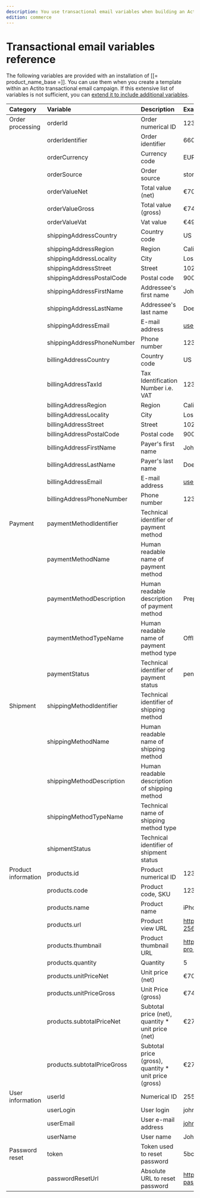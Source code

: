 ```yaml
---
description: You use transactional email variables when building an Actito campaign template.
edition: commerce
---
```


# Transactional email variables reference

The following variables are provided with an installation of [[= product_name_base =]].
You can use them when you create a template within an Actito transactional email campaign.
If this extensive list of variables is not sufficient, you can [extend it to include additional variables](extend_transactional_emails.md#define-additional-variables).

|Category|Variable|Description|Example values|Notes|
|:----|:----|:----|:----|:----|
|Order processing|orderId|Order numerical ID|123|
| |orderIdentifier|Order identifier|660575f7-aa75-47af-b4d3-db2693f7e37c|
| |orderCurrency|Currency code|EUR|
| |orderSource|Order source|storefront|
| |orderValueNet|Total value (net)|€700,00|
| |orderValueGross|Total value (gross)|€749,50|
| |orderValueVat|Vat value|€49,50|
| |shippingAddressCountry|Country code|US|
| |shippingAddressRegion|Region|California|
| |shippingAddressLocality|City|Los Angeles|
| |shippingAddressStreet|Street|10250 Santa Monica Blvd|
| |shippingAddressPostalCode|Postal code|90067|
| |shippingAddressFirstName|Addressee's first name|John|
| |shippingAddressLastName|Addressee's last name|Doe|
| |shippingAddressEmail|E-mail address|user@example.com|
| |shippingAddressPhoneNumber|Phone number|123456789|
| |billingAddressCountry|Country code|US|
| |billingAddressTaxId|Tax Identification Number i.e. VAT|12345678|
| |billingAddressRegion|Region|California|
| |billingAddressLocality|City|Los Angeles|
| |billingAddressStreet|Street|10250 Santa Monica Blvd|
| |billingAddressPostalCode|Postal code|90067|
| |billingAddressFirstName|Payer's first name|John|
| |billingAddressLastName|Payer's last name|Doe|
| |billingAddressEmail|E-mail address|user@example.com|
| |billingAddressPhoneNumber|Phone number|123456789|
|Payment|paymentMethodIdentifier|Technical identifier of payment method| | |
| |paymentMethodName|Human readable name of payment method| | |
| |paymentMethodDescription|Human readable description of payment method|Prepaid cards and gift cards (offline ver.)| |
| |paymentMethodTypeName|Human readable name of payment method type|Offline| |
| |paymentStatus|Technical identifier of payment status|pending, failed|Only available in PaymentStatusChange notification|
|Shipment|shippingMethodIdentifier|Technical identifier of shipping method| | |
| |shippingMethodName|Human readable name of shipping method| | |
| |shippingMethodDescription|Human readable description of shipping method| | |
| |shippingMethodTypeName|Technical name of shipping method type| | |
| |shipmentStatus|Technical identifier of shipment status| |Only available in ShipmentStatusChange notification|
|Product information|products.id|Product numerical ID|123|
| |products.code|Product code, SKU|123456|
| |products.name|Product name|iPhone 15 Pro 256GB Space Gray|
| |products.url|Product view URL|https://example.com/product/iphone-15-pro-256gb-space-gray/|
| |products.thumbnail|Product thumbnail URL|https://example.com/assets/images/iphone-15-pro-256gb-space-gray.jpg|
| |products.quantity|Quantity|5|
| |products.unitPriceNet|Unit price (net)|€700,00|
| |products.unitPriceGross|Unit Price (gross)|€749,50|
| |products.subtotalPriceNet|Subtotal price (net), quantity * unit price (net)|€2700,00|
| |products.subtotalPriceGross|Subtotal price (gross), quantity * unit price (gross)|€2749,50|
|User information|userId|Numerical ID|255|
| |userLogin|User login|john.doe|
| |userEmail|User e-mail address|john.doe@example.com|
| |userName|User name|John Doe|
|Password reset|token|Token used to reset password|5bcc871f1a966db58c06187369813447|
| |passwordResetUrl|Absolute URL to reset password|http://example.com/user/reset-password/5bcc871f1a966db58c06187369813447|